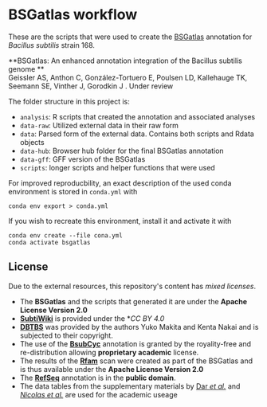 # BSGatlas workflow

These are the scripts that were used to create the [BSGatlas](https://rth.dk/resources/bsgatlas/)
annotation for *Bacillus subtilis* strain 168.

**BSGatlas: An enhanced annotation integration of the Bacillus subtilis genome **  
Geissler AS, Anthon C, González-Tortuero E, Poulsen LD, Kallehauge TK, Seemann SE, Vinther J, Gorodkin J . Under review 

The folder structure in this project is:

* `analysis`: R scripts that created the annotation and associated analyses
* `data-raw`: Utilized external data in their raw form
* `data`: Parsed form of the external data. Contains both scripts and Rdata objects 
* `data-hub`: Browser hub folder for the final BSGatlas annotation
* `data-gff`: GFF version of the BSGatlas
* `scripts`:  longer scripts and helper functions that were used


For improved reproducbility, an exact description of the used conda environment
is stored in `conda.yml` with

    conda env export > conda.yml

If you wish to recreate this environment, install it and activate it with

    conda env create --file cona.yml
    conda activate bsgatlas


## License

Due to the external resources, this repository's content has *mixed licenses*.

* The **BSGatlas** and the scripts that generated it are under the **Apache License Version 2.0**
* [**SubtiWiki**](http://subtiwiki.uni-goettingen.de) is provided under the **CC BY 4.0*
* [**DBTBS**](http://dbtbs.hgc.jp) was provided by the authors Yuko Makita and Kenta Nakai and is subjected to their copyright.
* The use of the [**BsubCyc**](https://bsubcyc.org) annotation is granted by the royality-free and re-distribution allowing **proprietary academic** license.
* The results of the [**Rfam**](http://rfam.org) scan were created as part of the BSGatlas and is thus available under the **Apache License Version 2.0**
* The [**RefSeq**](https://www.ncbi.nlm.nih.gov/refseq/) annotation is in the **public domain**.
* The data tables from the supplementary materials by [Dar *et al.*](https://science.sciencemag.org/content/352/6282/aad9822) and [*Nicolas et al.*](https://science.sciencemag.org/content/335/6072/1103) are used for the academic useage